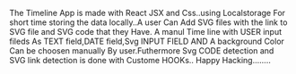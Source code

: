 The Timeline App is made with React JSX and Css..using Localstorage For short time storing the data locally..A user Can Add SVG files with the link to SVG file and SVG code that they Have. A manul Time line with USER input fileds As TEXT field,DATE field,Svg INPUT FIELD AND A background Color Can be choosen manually By user.Futhermore Svg CODE detection and SVG link detection is done with Custome HOOKs..
Happy Hacking........

